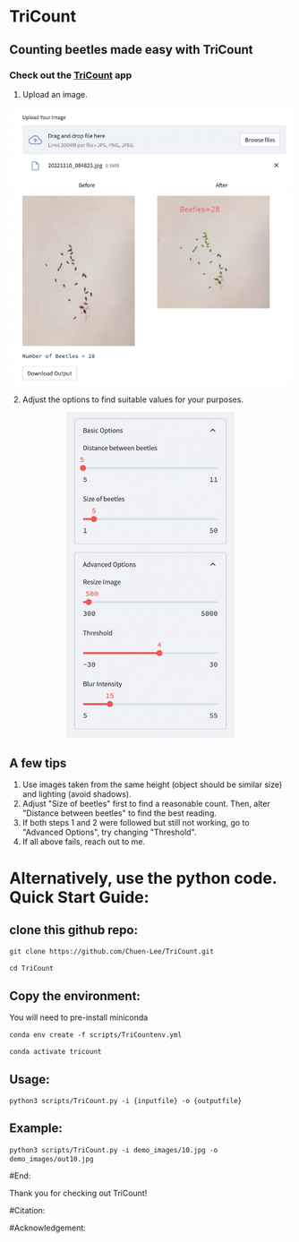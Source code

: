 # TriCount

## Counting beetles made easy with TriCount

### Check out the [TriCount](https://chuen-lee-tricount-scriptstrilit-37hlb0.streamlit.app) app

1. Upload an image.

<p align="center">
<img src="/demo_images/demo_upload.png" alt="Demo_upload" width="600"/>
</p>

2. Adjust the options to find suitable values for your purposes.

<p align="center">
<img src="/demo_images/demo_options.png" alt="Demo_options" width="300"/>
</p>

## A few tips

1. Use images taken from the same height (object should be similar size) and lighting (avoid shadows).
2. Adjust "Size of beetles" first to find a reasonable count. Then, alter "Distance between beetles" to find the best reading.
3. If both steps 1 and 2 were followed but still not working, go to "Advanced Options", try changing "Threshold".
4. If all above fails, reach out to me.

# Alternatively, use the python code. Quick Start Guide:
## clone this github repo:
```
git clone https://github.com/Chuen-Lee/TriCount.git
```
```
cd TriCount
```
## Copy the environment:
You will need to pre-install miniconda
```
conda env create -f scripts/TriCountenv.yml
```
```
conda activate tricount
```
## Usage:
```
python3 scripts/TriCount.py -i {inputfile} -o {outputfile}
```
## Example:
```
python3 scripts/TriCount.py -i demo_images/10.jpg -o demo_images/out10.jpg
```
#End:

Thank you for checking out TriCount!

#Citation:

#Acknowledgement:
